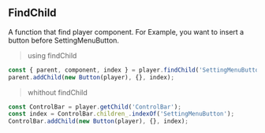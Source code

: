 ## FindChild <!-- {docsify-ignore-all} -->

A function that find player component. For Example, you want to insert a button before SettingMenuButton.

> using findChild

```js
const { parent, component, index } = player.findChild('SettingMenuButton')[0];
parent.addChild(new Button(player), {}, index);
```

> whithout findChild

```js
const ControlBar = player.getChild('ControlBar');
const index = ControlBar.children_.indexOf('SettingMenuButton');
ControlBar.addChild(new Button(player), {}, index);
```
